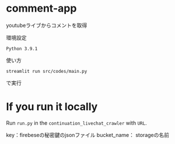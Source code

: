 # comment-app
youtubeライブからコメントを取得


環境設定

`Python 3.9.1`


使い方

`streamlit run src/codes/main.py`

で実行

# If you run it locally

Run `run.py` in the `continuation_livechat_crawler` with `URL`.

key：firebeseの秘密鍵のjsonファイル
bucket_name： storageの名前

